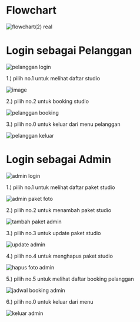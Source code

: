 # Flowchart
![flowchart(2) real](https://github.com/user-attachments/assets/a7d70948-7556-4200-9f19-2c566b6b1cab)

# Login sebagai Pelanggan
![pelanggan login](https://github.com/user-attachments/assets/05a84c31-6b1b-459e-a847-1187610c6c33)

1.) pilih no.1 untuk melihat daftar studio

![image](https://github.com/user-attachments/assets/c77c071d-6031-437a-9424-52011697bc9a)

2.) pilih no.2 untuk booking studio

![pelanggan booking](https://github.com/user-attachments/assets/ded1ca82-aecc-4e22-be19-1a9393dae9ac)

3.) pilih no.0 untuk keluar dari menu pelanggan

![pelanggan keluar](https://github.com/user-attachments/assets/1b4febcb-3407-41a8-b847-2f1e532b7b88)

# Login sebagai Admin

![admin login](https://github.com/user-attachments/assets/641d1e0f-8387-4836-9e0e-f66fb4521535)

1.) pilih no.1 untuk melihat daftar paket studio

![admin paket foto](https://github.com/user-attachments/assets/951b3958-b0c9-49a1-85a4-c9ede97daf08)

2.) pilih no.2 untuk menambah paket studio

![tambah paket admin](https://github.com/user-attachments/assets/80e27668-8052-4e4f-a5c8-89a8efdf6f5c)

3.) pilih no.3 untuk update paket studio

![update admin](https://github.com/user-attachments/assets/4df9a9bc-b260-4df0-b1e5-60954855f802)

4.) pilih no.4 untuk menghapus paket studio

![hapus foto admin](https://github.com/user-attachments/assets/9f802b95-971a-43f3-ac5d-4a79eaa75ab8)

5.) pilih no.5 untuk melihat daftar booking pelanggan

![jadwal booking admin](https://github.com/user-attachments/assets/7cfe2305-59dd-41ea-acf2-799b37823729)

6.) pilih no.0 untuk keluar dari menu

![keluar admin](https://github.com/user-attachments/assets/d1c0228f-bead-427e-80f6-7f0e4a17b2b6)










